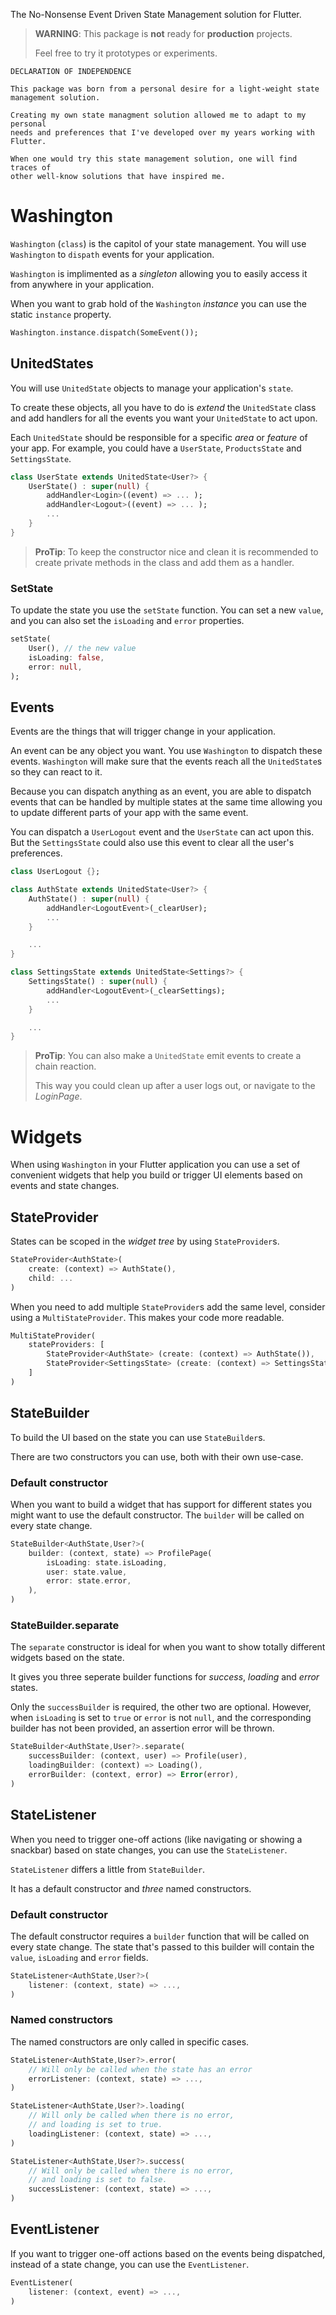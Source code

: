 The No-Nonsense Event Driven State Management solution for Flutter.

> __WARNING__: This package is __not__ ready for __production__ projects.
> 
>Feel free to try it prototypes or experiments.

```none
DECLARATION OF INDEPENDENCE

This package was born from a personal desire for a light-weight state
management solution.

Creating my own state managment solution allowed me to adapt to my personal
needs and preferences that I've developed over my years working with Flutter.

When one would try this state management solution, one will find traces of
other well-know solutions that have inspired me.
```

# Washington

`Washington` (`class`) is the capitol of your state management. You will use `Washington` to `dispath` events for your application.

`Washington` is implimented as a _singleton_ allowing you to easily access it from anywhere in your application.

When you want to grab hold of the `Washington` _instance_ you can use the static `instance` property.

```dart
Washington.instance.dispatch(SomeEvent());
```

## UnitedStates

You will use `UnitedState` objects to manage your application's `state`.

To create these objects, all you have to do is _extend_ the `UnitedState` class and add handlers for all the events you want your `UnitedState` to act upon.

Each `UnitedState` should be responsible for a specific _area_ or _feature_ of your app. For example, you could have a `UserState`, `ProductsState` and `SettingsState`.

```dart
class UserState extends UnitedState<User?> {
    UserState() : super(null) {
        addHandler<Login>((event) => ... );
        addHandler<Logout>((event) => ... );
        ...
    }
}
```

> __ProTip__: To keep the constructor nice and clean it is recommended to create private methods in the class and add them as a handler.

### SetState

To update the state you use the `setState` function. You can set a new `value`, and you can also set the `isLoading` and `error` properties.

```dart
setState(
    User(), // the new value
    isLoading: false,
    error: null,
);
```

## Events

Events are the things that will trigger change in your application.

An event can be any object you want. You use `Washington` to dispatch these events. `Washington` will make sure that the events reach all the `UnitedState`s so they can react to it.

Because you can dispatch anything as an event, you are able to dispatch events that can be handled by multiple states at the same time allowing you to update different parts of your app with the same event.

You can dispatch a `UserLogout` event and the `UserState` can act upon this. But the `SettingsState` could also use this event to clear all the user's preferences.

```dart
class UserLogout {};

class AuthState extends UnitedState<User?> {
    AuthState() : super(null) {
        addHandler<LogoutEvent>(_clearUser);
        ...
    }

    ...
}

class SettingsState extends UnitedState<Settings?> {
    SettingsState() : super(null) {
        addHandler<LogoutEvent>(_clearSettings);
        ...
    }

    ...
}
```

> __ProTip__: You can also make a `UnitedState` emit events to create a chain reaction.
>
> This way you could clean up after a user logs out, or navigate to the _LoginPage_.

# Widgets

When using `Washington` in your Flutter application you can use a set of convenient widgets that help you build or trigger UI elements based on events and state changes.

## StateProvider

States can be scoped in the _widget tree_ by using `StateProvider`s.

```dart
StateProvider<AuthState>(
    create: (context) => AuthState(),
    child: ...
)
```

When you need to add multiple `StateProvider`s add the same level, consider using a `MultiStateProvider`. This makes your code more readable.

```dart
MultiStateProvider(
    stateProviders: [
        StateProvider<AuthState> (create: (context) => AuthState()),
        StateProvider<SettingsState> (create: (context) => SettingsState()),
    ]
)
```

## StateBuilder

To build the UI based on the state you can use `StateBuilder`s.

There are two constructors you can use, both with their own use-case.

### Default constructor
When you want to build a widget that has support for different states you might want to use the default constructor.
The `builder` will be called on every state change.

```dart
StateBuilder<AuthState,User?>(
    builder: (context, state) => ProfilePage(
        isLoading: state.isLoading,
        user: state.value,
        error: state.error,
    ),
)
```

### StateBuilder.separate
The `separate` constructor is ideal for when you want to show totally different widgets based on the state.

It gives you three seperate builder functions for _success_, _loading_ and _error_ states.

Only the `successBuilder` is required, the other two are optional. However, when `isLoading` is set to `true` or `error` is not `null`, and the corresponding builder has not been provided, an assertion error will be thrown. 

```dart
StateBuilder<AuthState,User?>.separate(
    successBuilder: (context, user) => Profile(user),
    loadingBuilder: (context) => Loading(),
    errorBuilder: (context, error) => Error(error),
)
```

## StateListener

When you need to trigger one-off actions (like navigating or showing a snackbar) 
based on state changes, you can use the `StateListener`. 

`StateListener` differs a little from `StateBuilder`.

It has a default constructor and _three_ named constructors.

### Default constructor

The default constructor requires a `builder` function that will be called on every state change. The state that's passed to this builder will contain the `value`, `isLoading` and `error` fields.

```dart
StateListener<AuthState,User?>(
    listener: (context, state) => ...,
)
```

### Named constructors

The named constructors are only called in specific cases.

```dart
StateListener<AuthState,User?>.error(
    // Will only be called when the state has an error
    errorListener: (context, state) => ...,
)

StateListener<AuthState,User?>.loading(
    // Will only be called when there is no error,
    // and loading is set to true.
    loadingListener: (context, state) => ...,
)

StateListener<AuthState,User?>.success(
    // Will only be called when there is no error,
    // and loading is set to false.
    successListener: (context, state) => ...,
)
```

## EventListener

If you want to trigger one-off actions based on the events being dispatched, instead of a state change, you can use the `EventListener`.

```dart
EventListener(
    listener: (context, event) => ...,
)
```